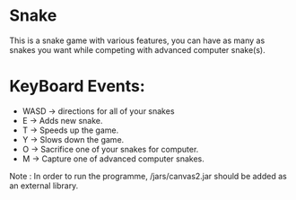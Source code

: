 # Snake

This is a snake game with various features, you can have as many 
as snakes you want while competing with advanced computer snake(s).

# KeyBoard Events:

- WASD -> directions for all of your snakes
- E -> Adds new snake.
- T -> Speeds up the game.
- Y -> Slows down the game.
- O -> Sacrifice one of your snakes for computer.
- M -> Capture one of advanced computer snakes.

Note : In order to run the programme, /jars/canvas2.jar should be added as an external library.
